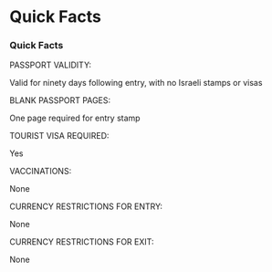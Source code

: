 # Quick Facts

### Quick Facts

PASSPORT VALIDITY:

Valid for ninety days following entry, with no Israeli stamps or visas

BLANK PASSPORT PAGES:

One page required for entry stamp

TOURIST VISA REQUIRED:

Yes

VACCINATIONS:

None

CURRENCY RESTRICTIONS FOR ENTRY:

None

CURRENCY RESTRICTIONS FOR EXIT:

None